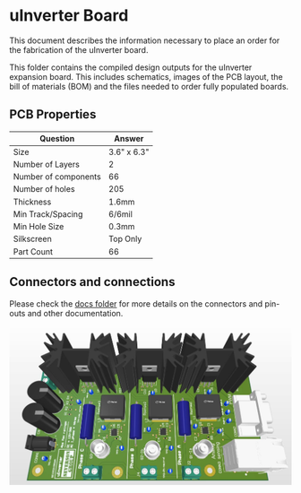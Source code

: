 # uInverter Board

This document describes the information necessary to place an order for the fabrication of the uInverter board.  

This folder contains the compiled design outputs for the uInverter expansion board. This includes schematics, images of the PCB layout, the bill of materials (BOM) and the files needed to order fully populated boards. 

## PCB Properties
| Question          | Answer        |
|-------------------|---------------|
| Size              | 3.6" x 6.3"   |
| Number of Layers  | 2             |
| Number of components | 66         |
|Number of holes    | 205           |
| Thickness         | 1.6mm         |
| Min Track/Spacing | 6/6mil          |
| Min Hole Size     | 0.3mm           |
| Silkscreen        | Top Only      |
| Part Count        | 66            |


## Connectors and connections

Please check the [docs folder](../docs/) for more details on the connectors and pin-outs and other documentation.


![PCB 3D](snapshots/uInverter3D_02.JPG)

